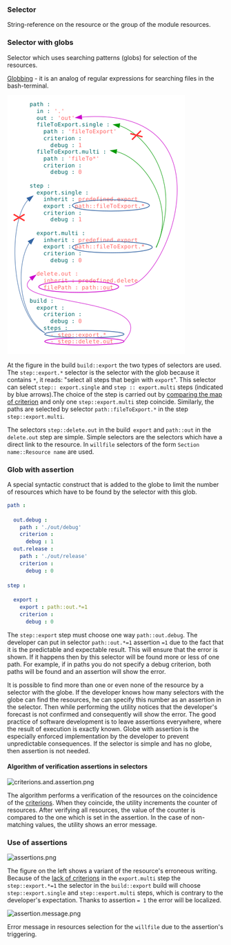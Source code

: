 ### Selector
String-reference on the resource or the group of the module resources.

### Selector with globs
Selector which uses searching patterns (globs) for selection of the resources.

[Globbing](https://linuxhint.com/bash_globbing_tutorial/) - it is an analog of regular expressions for searching files in the bash-terminal.

![selector.png](../../images/selector.png)

At the figure in the build `build::export` the two types of selectors are used. The `step::export.*` selector is the selector with the glob because it contains `*`, it reads: "select all steps that begin with `export`". This selector can select `step:: export.single` and `step :: export.multi` steps (indicated by blue arrows).The choice of the step is carried out by [comparing the map of criterion](Criterions.md) and only one `step::export.multi` step coincide. Similarly, the paths are selected by selector `path::fileToExport.*` in the step `step::export.multi`.

The selectors `step::delete.out` in the build` export` and `path::out` in the` delete.out` step are simple. Simple selectors are the selectors which have a direct link to the resource. In `willfile` selectors of the form `Section name::Resource name` are used.

### Glob with assertion
A special syntactic construct that is added to the globe to limit the number of resources which have to be found by the selector with this glob.

```yml
path :

  out.debug :
    path : './out/debug'
    criterion :
      debug : 1
  out.release :
    path : './out/release'
    criterion :
      debug : 0

step :

  export :
    export : path::out.*=1
    criterion :
      debug : 0
```

The `step::export` step must choose one way `path::out.debug`. The developer can put in selector `path::out.*=1` assertion `=1` due to the fact that it is the predictable and expectable result. This will ensure that the error is shown. If it happens then by this selector will be found more or less of one path. For example, if in paths you do not specify a debug criterion, both paths will be found and an assertion will show the error.

It is possible to find more than one or even none of the resource by a selector with the globe. If the developer knows how many selectors with the globe can find the resources, he can specify this number as an assertion in the selector. Then while performing the utility notices that the developer's forecast is not confirmed and consequently will show the error. The good practice of software development is to leave assertions everywhere, where  the result of execution is exactly known. Globe with assertion is the especially enforced implementation by the developer to prevent unpredictable consequences. If the selector is simple and has no globe, then assertion is not needed.

#### Algorithm of verification assertions in selectors

![criterions.and.assertion.png](../../images/criterions.and.assertions.png)

The algorithm performs a verification of the resources on the coincidence of the [criterions](Criterions.md). When they coincide, the utility increments the counter of resources. After verifying all resources, the value of the counter is compared to the one which is set in the assertion. In the case of non-matching values, the utility shows an error message.

### Use of assertions

![assertions.png](../../images/assertions.png)  

The figure on the left shows a variant of the resource's erroneous writing. Because of the [lack of criterions](Criterions.md) in the `export.multi` step the `step::export.*=1` the selector in the  `build::export` build will choose `step::export.single` and `step::export.multi` steps, which is contrary to the developer's expectation. Thanks to assertion `= 1` the error will be localized.

![assertion.message.png](../../images/assertion.message.png)  

Error message in resources selection for the `willfile` due to the assertion's triggering.
